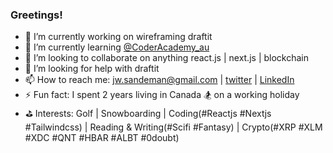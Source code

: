 ### Greetings!

- 🔭 I’m currently working on wireframing draftit
- 🌱 I’m currently learning [@CoderAcademy_au](https://www.coderacademy.edu.au/)
- 👯 I’m looking to collaborate on anything react.js | next.js | blockchain
- 🤔 I’m looking for help with draftit 
- 📫 How to reach me: jw.sandeman@gmail.com | [twitter](https://twitter.com/jwsandeman) | [LinkedIn](https://www.linkedin.com/in/jason-sandeman-33268496/)
- ⚡ Fun fact: I spent 2 years living in Canada 🏂  on a working holiday
- ⛳ Interests: Golf | Snowboarding | Coding(#Reactjs #Nextjs #Tailwindcss) | Reading & Writing(#Scifi #Fantasy) | Crypto(#XRP #XLM #XDC #QNT #HBAR #ALBT #0doubt)
